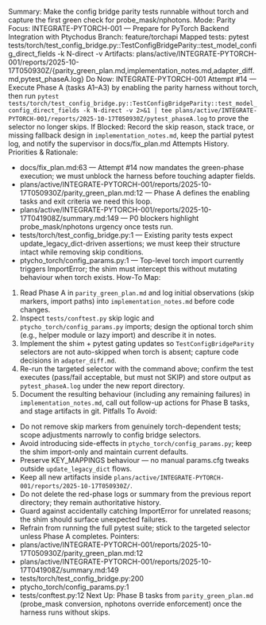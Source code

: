 Summary: Make the config bridge parity tests runnable without torch and capture the first green check for probe_mask/nphotons.
Mode: Parity
Focus: INTEGRATE-PYTORCH-001 — Prepare for PyTorch Backend Integration with Ptychodus
Branch: feature/torchapi
Mapped tests: pytest tests/torch/test_config_bridge.py::TestConfigBridgeParity::test_model_config_direct_fields -k N-direct -v
Artifacts: plans/active/INTEGRATE-PYTORCH-001/reports/2025-10-17T050930Z/{parity_green_plan.md,implementation_notes.md,adapter_diff.md,pytest_phaseA.log}
Do Now: INTEGRATE-PYTORCH-001 Attempt #14 — Execute Phase A (tasks A1–A3) by enabling the parity harness without torch, then run `pytest tests/torch/test_config_bridge.py::TestConfigBridgeParity::test_model_config_direct_fields -k N-direct -v 2>&1 | tee plans/active/INTEGRATE-PYTORCH-001/reports/2025-10-17T050930Z/pytest_phaseA.log` to prove the selector no longer skips.
If Blocked: Record the skip reason, stack trace, or missing fallback design in `implementation_notes.md`, keep the partial pytest log, and notify the supervisor in docs/fix_plan.md Attempts History.
Priorities & Rationale:
- docs/fix_plan.md:63 — Attempt #14 now mandates the green-phase execution; we must unblock the harness before touching adapter fields.
- plans/active/INTEGRATE-PYTORCH-001/reports/2025-10-17T050930Z/parity_green_plan.md:12 — Phase A defines the enabling tasks and exit criteria we need this loop.
- plans/active/INTEGRATE-PYTORCH-001/reports/2025-10-17T041908Z/summary.md:149 — P0 blockers highlight probe_mask/nphotons urgency once tests run.
- tests/torch/test_config_bridge.py:1 — Existing parity tests expect update_legacy_dict-driven assertions; we must keep their structure intact while removing skip conditions.
- ptycho_torch/config_params.py:1 — Top-level torch import currently triggers ImportError; the shim must intercept this without mutating behaviour when torch exists.
How-To Map:
1. Read Phase A in `parity_green_plan.md` and log initial observations (skip markers, import paths) into `implementation_notes.md` before code changes.
2. Inspect `tests/conftest.py` skip logic and `ptycho_torch/config_params.py` imports; design the optional torch shim (e.g., helper module or lazy import) and describe it in notes.
3. Implement the shim + pytest gating updates so `TestConfigBridgeParity` selectors are not auto-skipped when torch is absent; capture code decisions in `adapter_diff.md`.
4. Re-run the targeted selector with the command above; confirm the test executes (pass/fail acceptable, but must not SKIP) and store output as `pytest_phaseA.log` under the new report directory.
5. Document the resulting behaviour (including any remaining failures) in `implementation_notes.md`, call out follow-up actions for Phase B tasks, and stage artifacts in git.
Pitfalls To Avoid:
- Do not remove skip markers from genuinely torch-dependent tests; scope adjustments narrowly to config bridge selectors.
- Avoid introducing side-effects in `ptycho_torch/config_params.py`; keep the shim import-only and maintain current defaults.
- Preserve KEY_MAPPINGS behaviour — no manual params.cfg tweaks outside `update_legacy_dict` flows.
- Keep all new artifacts inside `plans/active/INTEGRATE-PYTORCH-001/reports/2025-10-17T050930Z/`.
- Do not delete the red-phase logs or summary from the previous report directory; they remain authoritative history.
- Guard against accidentally catching ImportError for unrelated reasons; the shim should surface unexpected failures.
- Refrain from running the full pytest suite; stick to the targeted selector unless Phase A completes.
Pointers:
- plans/active/INTEGRATE-PYTORCH-001/reports/2025-10-17T050930Z/parity_green_plan.md:12
- plans/active/INTEGRATE-PYTORCH-001/reports/2025-10-17T041908Z/summary.md:149
- tests/torch/test_config_bridge.py:200
- ptycho_torch/config_params.py:1
- tests/conftest.py:12
Next Up: Phase B tasks from `parity_green_plan.md` (probe_mask conversion, nphotons override enforcement) once the harness runs without skips.
